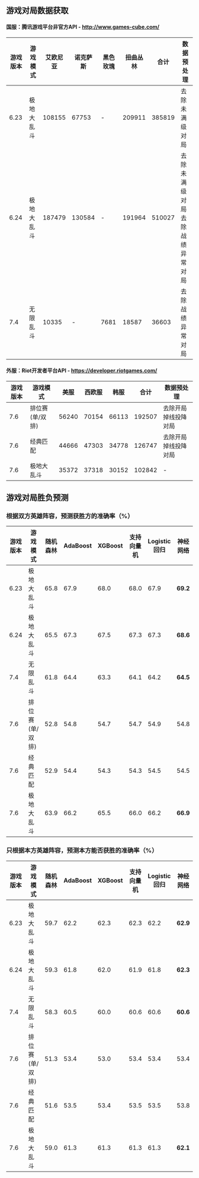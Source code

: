 ## 游戏对局数据获取

#### 国服：腾讯游戏平台非官方API - http://www.games-cube.com/

|游戏版本|游戏模式|艾欧尼亚|诺克萨斯|黑色玫瑰|扭曲丛林|合计|数据预处理|
| ------- | ------------ | -------- | -------- | -------- | -------- | -------- | ------------------------------ |
|6.23|极地大乱斗|108155|67753|-|209911|385819|去除未满级对局|
|6.24|极地大乱斗|187479|130584|-|191964|510027|去除未满级对局<br>去除战绩异常对局|
|7.4|无限乱斗|10335|-|7681|18587|36603|去除战绩异常对局|

#### 外服：Riot开发者平台API - https://developer.riotgames.com/

|游戏版本|游戏模式|美服|西欧服|韩服|合计|数据预处理|
| ------- | ------------ | -------- | -------- | -------- | -------- | ------------------------------ |
|7.6|排位赛(单/双排)|56240|70154|66113|192507|去除开局掉线投降对局|
|7.6|经典匹配|44666|47303|34778|126747|去除开局掉线投降对局|
|7.6|极地大乱斗|35372|37318|30152|102842|-|

## 游戏对局胜负预测

### 根据双方英雄阵容，预测获胜方的准确率（%）

|游戏版本|游戏模式|随机森林|AdaBoost|XGBoost|支持向量机|Logistic回归|神经网络|
| ------ | ------------ | -------- | -------- | -------- | -------- | -------- | -------- |
|6.23|极地大乱斗| 65.8 | 67.9 | 68.0 | 68.0 | 67.9 | **69.2** |
|6.24|极地大乱斗| 65.5 | 67.3 | 67.5 | 67.3 | 67.3 | **68.6** |
|7.4|无限乱斗| 61.8 | 64.4 | 63.3 | 64.1 | 64.2 | **64.5** |
|7.6|排位赛(单/双排)| 52.8 | 54.8 | 54.7 | 54.7 | 54.9 | 54.8 |
|7.6|经典匹配| 52.9 | 54.4 | 54.3 | 54.3 | 54.5 | 54.5 |
|7.6|极地大乱斗| 63.9 | 66.2 | 65.5 | 66.0 | 66.2 | **66.9** |

### 只根据本方英雄阵容，预测本方能否获胜的准确率（%）				

|游戏版本|游戏模式|随机森林|AdaBoost|XGBoost|支持向量机|Logistic回归|神经网络|
| ------ | ------------ | -------- | -------- | -------- | -------- | -------- | -------- |
|6.23|极地大乱斗| 59.7 | 62.2 | 62.3 | 62.3 | 62.2 | **62.9** |
|6.24|极地大乱斗| 59.3 | 61.8 | 62.0 | 61.9 | 61.8 | **62.3** |
|7.4|无限乱斗| 58.3 | 60.5 | 60.0 | 60.6 | 60.6 | **60.6** |
|7.6|排位赛(单/双排)| 51.3 | 53.4 | 53.0 | 53.4 | 53.4 | 53.4 |
|7.6|经典匹配| 51.6 | 53.5 | 53.4 | 53.5 | 53.5 | 53.8 |
|7.6|极地大乱斗| 59.0 | 61.3 | 61.3 | 61.3 | 61.3 | **62.1** |
